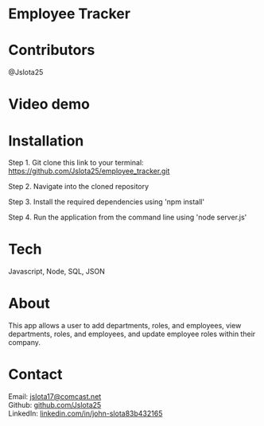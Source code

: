 # Employee Tracker

# Contributors
@Jslota25

# Video demo


# Installation
Step 1. Git clone this link to your terminal: https://github.com/Jslota25/employee_tracker.git

Step 2. Navigate into the cloned repository

Step 3. Install the required dependencies using 'npm install'

Step 4. Run the application from the command line using 'node server.js'

# Tech
Javascript, Node, SQL, JSON

# About
This app allows a user to add departments, roles, and employees, view departments, roles, and employees, and update employee roles within their company.

# Contact
Email: <a href="mailto:jslota17@comcast.net">jslota17@comcast.net</a> <br>
Github: <a href="https://github.com/Jslota25">github.com/Jslota25</a> <br>
LinkedIn: <a href="https://www.linkedin.com/in/john-slota-83b432165/">linkedin.com/in/john-slota83b432165</a>
